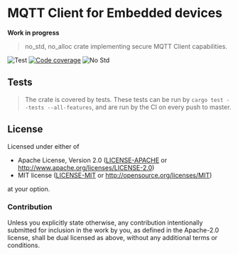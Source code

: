 # MQTT Client for Embedded devices

**Work in progress**

> no_std, no_alloc crate implementing secure MQTT Client capabilities.

![Test][test]
[![Code coverage][codecov-badge]][codecov]
![No Std][no-std-badge]
<!--
[![Crates.io Version][crates-io-badge]][crates-io]
[![Crates.io Downloads][crates-io-download-badge]][crates-io-download]
-->

## Tests

> The crate is covered by tests. These tests can be run by `cargo test --tests --all-features`, and are run by the CI on every push to master.

## License

Licensed under either of

- Apache License, Version 2.0 ([LICENSE-APACHE](LICENSE-APACHE) or
 http://www.apache.org/licenses/LICENSE-2.0)
- MIT license ([LICENSE-MIT](LICENSE-MIT) or http://opensource.org/licenses/MIT)

at your option.

### Contribution

Unless you explicitly state otherwise, any contribution intentionally submitted
for inclusion in the work by you, as defined in the Apache-2.0 license, shall be
dual licensed as above, without any additional terms or conditions.


<!-- Badges -->
[test]: https://github.com/BlackbirdHQ/mqttrust/workflows/Test/badge.svg
[no-std-badge]: https://img.shields.io/badge/no__std-yes-blue
[codecov-badge]: https://codecov.io/gh/BlackbirdHQ/mqttrust/branch/master/graph/badge.svg
[codecov]: https://codecov.io/gh/BlackbirdHQ/mqttrust
<!--
[crates-io]: https://crates.io/crates/mqttrust
[crates-io-badge]: https://img.shields.io/crates/v/mqttrust.svg?maxAge=3600
[crates-io-download]: https://crates.io/crates/mqttrust
[crates-io-download-badge]: https://img.shields.io/crates/d/mqttrust.svg?maxAge=3600
-->
